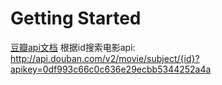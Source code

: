 # Getting Started
[豆瓣api文档](https://douban-api-docs.zce.me/movie.html#search)
根据id搜索电影api:
http://api.douban.com/v2/movie/subject/{id}?apikey=0df993c66c0c636e29ecbb5344252a4a